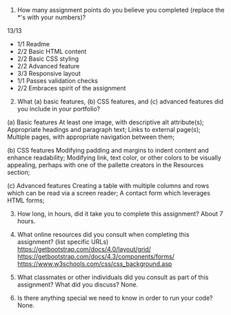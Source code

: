 1. How many assignment points do you believe you completed (replace the *'s with your numbers)?

13/13
- 1/1 Readme
- 2/2 Basic HTML content
- 2/2 Basic CSS styling
- 2/2 Advanced feature
- 3/3 Responsive layout
- 1/1 Passes validation checks
- 2/2 Embraces spirit of the assignment

2. What (a) basic features, (b) CSS features, and (c) advanced features did you include in your portfolio?

(a) Basic features
At least one image, with descriptive alt attribute(s);
Appropriate headings and paragraph text;
Links to external page(s);
Multiple pages, with appropriate navigation between them;


(b) CSS features
Modifying padding and margins to indent content and enhance readability; 
Modifying link, text color, or other colors to be visually appealing, perhaps with one of the pallette 
creators in the Resources section;


(c) Advanced features
Creating a table with multiple columns and rows which can be read via a screen reader;
A contact form which leverages HTML forms;


3. How long, in hours, did it take you to complete this assignment?
About 7 hours.

4. What online resources did you consult when completing this assignment? (list specific URLs)
https://getbootstrap.com/docs/4.0/layout/grid/
https://getbootstrap.com/docs/4.3/components/forms/
https://www.w3schools.com/css/css_background.asp


6. What classmates or other individuals did you consult as part of this assignment? What did you discuss?
None.


7. Is there anything special we need to know in order to run your code?
None. 
